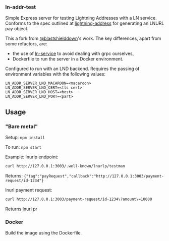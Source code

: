 ### ln-addr-test

Simple Express server for testing Lightning Addresses with a LN service. Conforms to the spec outlined at [lightning-address](https://github.com/andrerfneves/lightning-address/blob/master/README.md) for generating an LNURL pay object.

This a fork from [@blastshielddown](https://github.com/blastshielddown)'s work. The key differences, apart from some refactors, are:
- the use of [ln-service](https://github.com/alexbosworth/ln-service) to avoid dealing with grpc ourselves,
- Dockerfile to run the server in a Docker environment.

Configured to run with an LND backend. Requires the passing of environment variables with the following values:
```
LN_ADDR_SERVER_LND_MACAROON=<macaroon>
LN_ADDR_SERVER_LND_CERT=<tls cert>
LN_ADDR_SERVER_LND_HOST=<host>
LN_ADDR_SERVER_LND_PORT=<part>
```

## Usage

### "Bare metal"

Setup:
`npm install`

To run:
`npm start`

Example:
lnurlp endpoint:

```sh
curl http://127.0.0.1:3003/.well-known/lnurlp/testman
```
Returns:
`{"tag":"payRequest","callback":"http://127.0.0.1:3003/payment-request/id-1234"}`

lnurl payment request:

```sh
curl http://127.0.0.1:3003/payment-request/id-1234\?amount\=10000
```
Returns lnurl pr

### Docker

Build the image using the Dockerfile.
